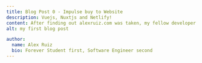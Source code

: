 ```yaml
---
title: Blog Post 0 - Impulse buy to Website
description: Vuejs, Nuxtjs and Netlify!
content: After finding out alexruiz.com was taken, my fellow developer and friend Cam, suggested I purchase the domain of alexruiz.dev and not giving myself a second to think I quickly purchased it. Once I had, I started to get excited to work on a site all my own and got to work. First month was the slowest, while I had worked with Vuejs and Nuxtjs at work, its a whole other experience to start a website from scratch. But after reading documentation after documentation pages and numerous blog posts, I finally had enough of a website to replace the single html file that was alexruiz.dev for over a month. Using Netlify for quick and easy deployments it was a breeze to set up the site. Now, why a blog with your portfolio site? In all honesty it's for two reasons, -- One. A lot of the devs I admire and follow on Twitter have blog portfolio sites that I like to read. Two. There is a very well documented Vuejs+Nuxtjs tutorial on building a blog site. It'll be interesting to see how the mark up files evolve as i ge used to it. I'm hoping to add more blog posts along with other functionalities to this site as well, so keep an eye out! Thank you for reading! 
alt: my first blog post

author:
  name: Alex Ruiz
  bio: Forever Student first, Software Engineer second
---
```

